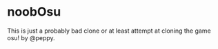 noobOsu
=======

This is just a probably bad clone or at least attempt at cloning the game osu! by @peppy.